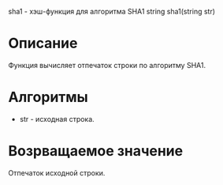 sha1 - хэш-функция для алгоритма SHA1
    string sha1(string str)

Описание
========

Функция вычисляет отпечаток строки по алгоритму SHA1.

Алгоритмы
=========

* str - исходная строка.

Возрващаемое значение
=====================

Отпечаток исходной строки.
